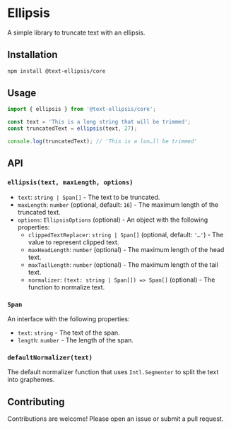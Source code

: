 # Ellipsis

A simple library to truncate text with an ellipsis.

## Installation

```bash
npm install @text-ellipsis/core
```

## Usage

```typescript
import { ellipsis } from '@text-ellipsis/core';

const text = 'This is a long string that will be trimmed';
const truncatedText = ellipsis(text, 27);

console.log(truncatedText); // 'This is a lon…ll be trimmed'
```

## API

### `ellipsis(text, maxLength, options)`

- `text`: `string | Span[]` - The text to be truncated.
- `maxLength`: `number` (optional, default: `16`) - The maximum length of the truncated text.
- `options`: `EllipsisOptions` (optional) - An object with the following properties:
  - `clippedTextReplacer`: `string | Span[]` (optional, default: `'…'`) - The value to represent clipped text.
  - `maxHeadLength`: `number` (optional) - The maximum length of the head text.
  - `maxTailLength`: `number` (optional) - The maximum length of the tail text.
  - `normalizer`: `(text: string | Span[]) => Span[]` (optional) - The function to normalize text.

### `Span`

An interface with the following properties:

- `text`: `string` - The text of the span.
- `length`: `number` - The length of the span.

### `defaultNormalizer(text)`

The default normalizer function that uses `Intl.Segmenter` to split the text into graphemes.

## Contributing

Contributions are welcome! Please open an issue or submit a pull request.